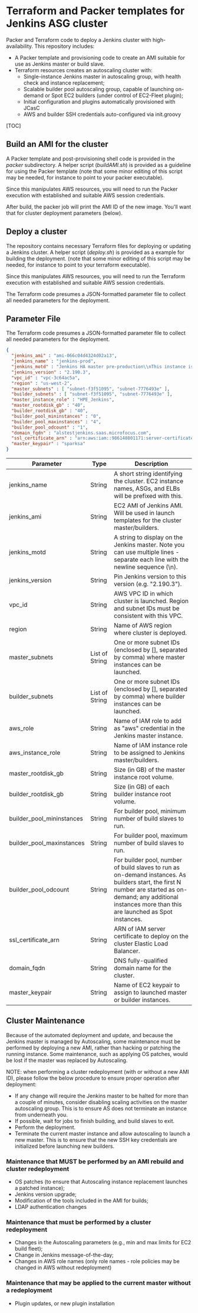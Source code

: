 # Terraform and Packer templates for Jenkins ASG cluster

Packer and Terraform code to deploy a Jenkins cluster with high-availability.  This repository includes:

* A Packer template and provisioning code to create an AMI suitable for use as Jenkins master or build slave.
* Terraform resources creates an autoscaling cluster with:
  * Single-instance Jenkins master in autoscaling group, with health check and instance replacement;
  * Scalable builder pool autoscaling group, capable of launching on-demand or Spot EC2 builders (under control of EC2-Fleet plugin);
  * Initial configuration and plugins automatically provisioned with JCasC
  * AWS and builder SSH credentials auto-configured via init.groovy

[TOC]

## Build an AMI for the cluster

A Packer template and post-provisioning shell code is provided in the *packer* subdirectory.  A helper script (*buildAMI.sh*) is provided as a guideline for using the Packer template (note that some minor editing of this script may be needed, for instance to point to your packer executable).

Since this manipulates AWS resources, you will need to run the Packer execution with established and suitable AWS session credentials.

After build, the packer job will print the AMI ID of the new image.  You'll want that for cluster deployment parameters (below).

## Deploy a cluster

The repository contains necessary Terraform files for deploying or updating a Jenkins cluster.  A helper script (*deploy.sh*) is provided as a example for building the deployment.  (note that some minor editing of this script may be needed, for instance to point to your terraform executable).

Since this manipulates AWS resources, you will need to run the Terraform execution with established and suitable AWS session credentials.

The Terraform code presumes a JSON-formatted parameter file to collect all needed parameters for the deployment.

## Parameter File

The Terraform code presumes a JSON-formatted parameter file to collect all needed parameters for the deployment.

```json
{
  "jenkins_ami" : "ami-066c04d4324d02a13",
  "jenkins_name" : "jenkins-prod",
  "jenkins_motd" : "Jenkins HA master pre-production\\nThis instance is configured by Terraform and JCasC",
  "jenkins_version" : "2.190.3",
  "vpc_id" : "vpc-3c64ac5a",
  "region" : "us-west-2",
  "master_subnets" : [ "subnet-f3f51095", "subnet-7776493e" ],
  "builder_subnets" : [ "subnet-f3f51095", "subnet-7776493e" ],
  "master_instance_role" : "HPE_Jenkins",
  "master_rootdisk_gb" : "40",
  "builder_rootdisk_gb" : "40",
  "builder_pool_mininstances" : "0",
  "builder_pool_maxinstances" : "4",
  "builder_pool_odcount" : "1",
  "domain_fqdn" : "alstestjenkins.saas.microfocus.com",
  "ssl_certificate_arn" : "arn:aws:iam::986148801171:server-certificate/saasmicrofocuscom_2018",
  "master_keypair" : "sparksa"
}
```

| Parameter                 | Type           | Description                                                  |
| ------------------------- | -------------- | ------------------------------------------------------------ |
| jenkins_name              | String         | A short string identifying the cluster.  EC2 instance names, ASGs, and ELBs will be prefixed with this. |
| jenkins_ami               | String         | EC2 AMI of Jenkins AMI.  Will be used in launch templates for the cluster master/builders. |
| jenkins_motd              | String         | A string to display on the Jenkins master.  Note you can use multiple lines - separate each line with the newline sequence (\n). |
| jenkins_version           | String         | Pin Jenkins version to this version (e.g. "2.190.3").        |
| vpc_id                    | String         | AWS VPC ID in which cluster is launched.  Region and subnet IDs must be consistent with this VPC. |
| region                    | String         | Name of AWS region where cluster is deployed.                |
| master_subnets            | List of String | One or more subnet IDs (enclosed by [], separated by comma) where master instances can be launched. |
| builder_subnets           | List of String | One or more subnet IDs (enclosed by [], separated by comma) where builder instances can be launched. |
| aws_role                  | String         | Name of IAM role to add as "aws" credential in the Jenkins master instance. |
| aws_instance_role         | String         | Name of IAM instance role to be assigned to Jenkins master/builders. |
| master_rootdisk_gb        | String         | Size (in GB) of the master instance root volume.             |
| builder_rootdisk_gb       | String         | Size (in GB) of each builder instance root volume.           |
| builder_pool_mininstances | String         | For builder pool, minimum number of build slaves to run.     |
| builder_pool_maxinstances | String         | For builder pool, maximum number of build slaves to run.     |
| builder_pool_odcount      | String         | For builder pool, number of build slaves to run as on-demand instances.  As builders start, the first N number are started as on-demand; any additional instances more than this are launched as Spot instances. |
| ssl_certificate_arn       | String         | ARN of IAM server certificate to deploy on the cluster Elastic Load Balancer. |
| domain_fqdn               | String         | DNS fully-qualified domain name for the cluster.             |
| master_keypair            | String         | Name of EC2 keypair to assign to launched master or builder instances. |

## Cluster Maintenance

Because of the automated deployment and update, and because the Jenkins master is managed by Autoscaling, some maintenance must be performed by deploying a new AMI, rather than hacking or patching the running instance.  Some maintenance, such as applying OS patches, would be lost if the master was replaced by Autoscaling.

NOTE: when performing a cluster redeployment (with or without a new AMI ID), please follow the below procedure to ensure proper operation after deployment:

* If any change will require the Jenkins master to be halted for more than a couple of minutes, consider disabling scaling activities on the master autoscaling group.  This is to ensure AS does not terminate an instance from underneath you.
* If possible, wait for jobs to finish building, and build slaves to exit.
* Perform the deployment.
* Terminate the current master instance and allow autoscaling to launch a new master.  This is to ensure that the new SSH key credentials are initialized before launching new builders.

### Maintenance that MUST be performed by an AMI rebuild and cluster redeployment

- OS patches (to ensure that Autoscaling instance replacement launches a patched instance);
- Jenkins version upgrade;
- Modification of the tools included in the AMI for builds;
- LDAP authentication changes

### Maintenance that must be performed by a cluster redeployment

- Changes in the Autoscaling parameters (e.g., min and max limits for EC2 build fleet);
- Change in Jenkins message-of-the-day;
- Changes in AWS role names (only role names - role policies may be changed in AWS without redeployment)

### Maintenance that may be applied to the current master without a redeployment

- Plugin updates, or new plugin installation
